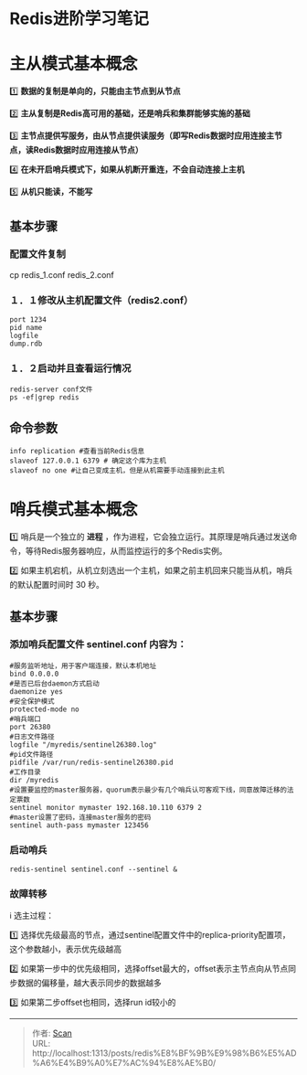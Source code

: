 # Redis进阶学习笔记

<!--more-->

# 主从模式基本概念 

:one: **数据的复制是单向的，只能由主节点到从节点**

:two: **主从复制是Redis高可用的基础，还是哨兵和集群能够实施的基础**

:three: **主节点提供写服务，由从节点提供读服务（即写Redis数据时应用连接主节点，读Redis数据时应用连接从节点）**

:four: **在未开启哨兵模式下，如果从机断开重连，不会自动连接上主机**

:five: **从机只能读，不能写**

## 基本步骤

### 配置文件复制

cp redis_1.conf  redis_2.conf

### １．１修改从主机配置文件（redis2.conf）

```shell
port 1234
pid name
logfile
dump.rdb
```

### １．２启动并且查看运行情况

```shell
redis-server conf文件
ps -ef|grep redis
```



## 命令参数

```shell
info replication #查看当前Redis信息
slaveof 127.0.0.1 6379 # 确定这个库为主机
slaveof no one #让自己变成主机，但是从机需要手动连接到此主机
```

# 哨兵模式基本概念

:one:  哨兵是一个独立的 **进程** ，作为进程，它会独立运行。其原理是哨兵通过发送命令，等待Redis服务器响应，从而监控运行的多个Redis实例。

:two: 如果主机宕机，从机立刻选出一个主机，如果之前主机回来只能当从机，哨兵的默认配置时间时 30 秒。

## 基本步骤

### 添加哨兵配置文件  sentinel.conf   内容为：

```shell
#服务监听地址，用于客户端连接，默认本机地址
bind 0.0.0.0
#是否已后台daemon方式启动
daemonize yes
#安全保护模式
protected-mode no
#哨兵端口
port 26380
#日志文件路径
logfile "/myredis/sentinel26380.log"
#pid文件路径
pidfile /var/run/redis-sentinel26380.pid
#工作目录
dir /myredis
#设置要监控的master服务器，quorum表示最少有几个哨兵认可客观下线，同意故障迁移的法定票数
sentinel monitor mymaster 192.168.10.110 6379 2
#master设置了密码，连接master服务的密码
sentinel auth-pass mymaster 123456
```

### 启动哨兵

```shell
redis-sentinel sentinel.conf --sentinel &
```

### 故障转移

:information_source:  选主过程：

:one:  选择优先级最高的节点，通过sentinel配置文件中的replica-priority配置项，这个参数越小，表示优先级越高

:two:  如果第一步中的优先级相同，选择offset最大的，offset表示主节点向从节点同步数据的偏移量，越大表示同步的数据越多

:three:  如果第二步offset也相同，选择run id较小的



---

> 作者: [Scan](https://www.scan.work/)  
> URL: http://localhost:1313/posts/redis%E8%BF%9B%E9%98%B6%E5%AD%A6%E4%B9%A0%E7%AC%94%E8%AE%B0/  

